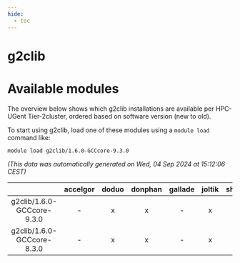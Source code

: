 ```yaml
---
hide:
  - toc
---
```


g2clib
======

# Available modules


The overview below shows which g2clib installations are available per HPC-UGent Tier-2cluster, ordered based on software version (new to old).

To start using g2clib, load one of these modules using a `module load` command like:

```shell
module load g2clib/1.6.0-GCCcore-9.3.0
```

*(This data was automatically generated on Wed, 04 Sep 2024 at 15:12:06 CEST)*  

| |accelgor|doduo|donphan|gallade|joltik|shinx|skitty|
| :---: | :---: | :---: | :---: | :---: | :---: | :---: | :---: |
|g2clib/1.6.0-GCCcore-9.3.0|-|x|x|-|x|-|x|
|g2clib/1.6.0-GCCcore-8.3.0|-|x|x|-|x|-|x|
